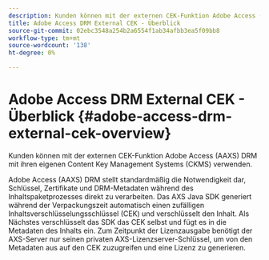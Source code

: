 ```yaml
---
description: Kunden können mit der externen CEK-Funktion Adobe Access (AAXS) DRM mit ihren eigenen Content Key Management Systems (CKMS) verwenden.
title: Adobe Access DRM External CEK - Überblick
source-git-commit: 02ebc3548a254b2a6554f1ab34afbb3ea5f09bb8
workflow-type: tm+mt
source-wordcount: '138'
ht-degree: 0%

---
```


# Adobe Access DRM External CEK - Überblick {#adobe-access-drm-external-cek-overview}

Kunden können mit der externen CEK-Funktion Adobe Access (AAXS) DRM mit ihren eigenen Content Key Management Systems (CKMS) verwenden.

Adobe Access (AAXS) DRM stellt standardmäßig die Notwendigkeit dar, Schlüssel, Zertifikate und DRM-Metadaten während des Inhaltspaketprozesses direkt zu verarbeiten. Das AXS Java SDK generiert während der Verpackungszeit automatisch einen zufälligen Inhaltsverschlüsselungsschlüssel (CEK) und verschlüsselt den Inhalt. Als Nächstes verschlüsselt das SDK das CEK selbst und fügt es in die Metadaten des Inhalts ein. Zum Zeitpunkt der Lizenzausgabe benötigt der AXS-Server nur seinen privaten AXS-Lizenzserver-Schlüssel, um von den Metadaten aus auf den CEK zuzugreifen und eine Lizenz zu generieren.
